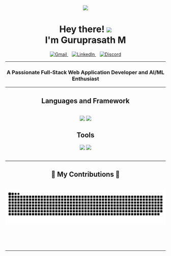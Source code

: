 <div id="header" align="center">
  <img src="https://media.tenor.com/cX92mi1p-NYAAAAM/coding-anime.gif" width="300"/>
</div>
<div align="center">
  <h1>
    Hey there! <img src="https://media.giphy.com/media/hvRJCLFzcasrR4ia7z/giphy.gif" width="30px"/><br>I'm Guruprasath M
  </h1>
  <a href="mailto:guruprasathmaheswaran.07@gmail.com">
  <img src="https://skillicons.dev/icons?i=gmail" alt="Gmail" />
</a>&nbsp;&nbsp;
<a href="https://www.linkedin.com/in/guruprasath-maheswaran-702634305/">
  <img src="https://skillicons.dev/icons?i=linkedin" alt="LinkedIn" />
</a>&nbsp;&nbsp;
<a href="https://discord.com/users/guru7186">
  <img src="https://skillicons.dev/icons?i=discord" alt="Discord" />
</a>

  <hr>
</div>

<h3 align="center">A Passionate Full-Stack Web Application Developer and AI/ML Enthusiast</h3>
<hr>
<h2 align="center">Languages and Framework</h2>
<br/>
<div align="center">
    <img src="https://skillicons.dev/icons?i=c,python,java,html,css,javascript,bootstrap,react,tailwind" />
    <img src="https://skillicons.dev/icons?i=nodejs,express,nextjs,mysql,mongodb" /><br>
</div>
<h2 align="center">Tools</h2>
<div align="center">
    <img src="https://skillicons.dev/icons?i=vscode,git,github,postman,azure" />
    <img src="https://skillicons.dev/icons?i=notion,tensorflow,anaconda,unity,blender,jupyter" /><br>
</div>


<br/>
<hr/>

<div align="center">
  <h2>🐍 My Contributions 🐍</h2>
  <br>
  <img alt="snake eating my contributions" src="https://raw.githubusercontent.com/salesp07/salesp07/output/github-contribution-grid-snake.svg" />
  
  <br/><br/><br/>
</div>

<hr/>







